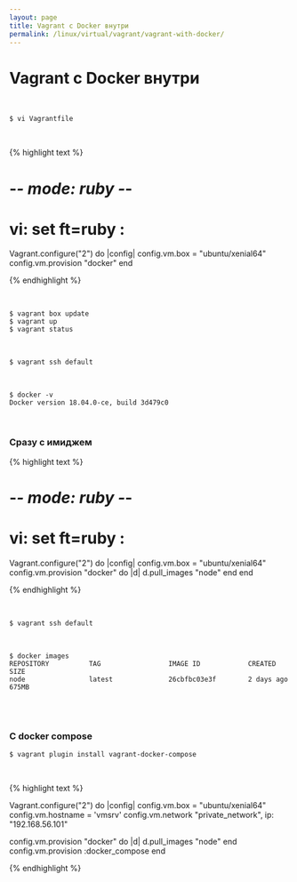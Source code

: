 ```yaml
---
layout: page
title: Vagrant c Docker внутри
permalink: /linux/virtual/vagrant/vagrant-with-docker/
---
```



# Vagrant c Docker внутри


<br/>

    $ vi Vagrantfile


<br/>

{% highlight text %}

# -*- mode: ruby -*-
# vi: set ft=ruby :

Vagrant.configure("2") do |config|
  config.vm.box = "ubuntu/xenial64"
  config.vm.provision "docker"
end


{% endhighlight %}


<br/>

    $ vagrant box update
    $ vagrant up
    $ vagrant status

<br/>

    $ vagrant ssh default

<br/>

    $ docker -v
    Docker version 18.04.0-ce, build 3d479c0



<br/>

### Сразу с имиджем

{% highlight text %}

# -*- mode: ruby -*-
# vi: set ft=ruby :

Vagrant.configure("2") do |config|
  config.vm.box = "ubuntu/xenial64"
  config.vm.provision "docker" do |d|
   d.pull_images "node"
 end
end


{% endhighlight %}



<br/>

    $ vagrant ssh default

<br/>

    $ docker images
    REPOSITORY          TAG                 IMAGE ID            CREATED             SIZE
    node                latest              26cbfbc03e3f        2 days ago          675MB


<br/>





<br/>

### C docker compose


    $ vagrant plugin install vagrant-docker-compose
    
<br/>

{% highlight text %}

Vagrant.configure("2") do |config|
  config.vm.box = "ubuntu/xenial64"
  config.vm.hostname = 'vmsrv'
  config.vm.network "private_network", ip: "192.168.56.101"

 config.vm.provision "docker" do |d|
   d.pull_images "node"
 end
  config.vm.provision :docker_compose
end


{% endhighlight %}
